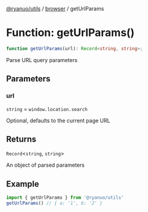 [@ryanuo/utils](../../index.md) / [browser](../index.md) / getUrlParams

# Function: getUrlParams()

```ts
function getUrlParams(url): Record<string, string>;
```

Parse URL query parameters

## Parameters

### url

`string` = `window.location.search`

Optional, defaults to the current page URL

## Returns

`Record`\<`string`, `string`\>

An object of parsed parameters

## Example

```ts
import { getUrlParams } from '@ryanuo/utils'
getUrlParams() // { a: '1', b: '2' }
```
